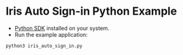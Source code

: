 # Iris Auto Sign-in Python Example

- [Python SDK](https://www.python.org/downloads/) installed on your system.
- Run the example application:

```shell
python3 iris_auto_sign_in.py
```
